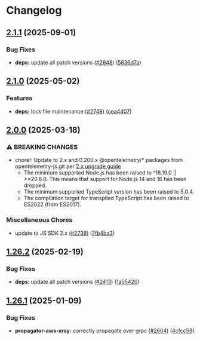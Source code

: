 # Changelog

## [2.1.1](https://github.com/open-telemetry/opentelemetry-js-contrib/compare/propagator-aws-xray-v2.1.0...propagator-aws-xray-v2.1.1) (2025-09-01)


### Bug Fixes

* **deps:** update all patch versions ([#2948](https://github.com/open-telemetry/opentelemetry-js-contrib/issues/2948)) ([5836d7a](https://github.com/open-telemetry/opentelemetry-js-contrib/commit/5836d7ab3244adef62b715ef22a26b54dba6719b))

## [2.1.0](https://github.com/open-telemetry/opentelemetry-js-contrib/compare/propagator-aws-xray-v2.0.0...propagator-aws-xray-v2.1.0) (2025-05-02)


### Features

* **deps:** lock file maintenance ([#2749](https://github.com/open-telemetry/opentelemetry-js-contrib/issues/2749)) ([cea4407](https://github.com/open-telemetry/opentelemetry-js-contrib/commit/cea44078e0c6cc3df1b4c2b791f0976ffd961a54))

## [2.0.0](https://github.com/open-telemetry/opentelemetry-js-contrib/compare/propagator-aws-xray-v1.26.2...propagator-aws-xray-v2.0.0) (2025-03-18)


### ⚠ BREAKING CHANGES

* chore!: Update to 2.x and 0.200.x @opentelemetry/* packages from opentelemetry-js.git per [2.x upgrade guide](https://github.com/open-telemetry/opentelemetry-js/blob/main/doc/upgrade-to-2.x.md)
  * The minimum supported Node.js has been raised to ^18.19.0 || >=20.6.0. This means that support for Node.js 14 and 16 has been dropped.
  * The minimum supported TypeScript version has been raised to 5.0.4.
  * The compilation target for transpiled TypeScript has been raised to ES2022 (from ES2017).

### Miscellaneous Chores

* update to JS SDK 2.x ([#2738](https://github.com/open-telemetry/opentelemetry-js-contrib/issues/2738)) ([7fb4ba3](https://github.com/open-telemetry/opentelemetry-js-contrib/commit/7fb4ba3bc36dc616bd86375cfd225722b850d0d5))

## [1.26.2](https://github.com/open-telemetry/opentelemetry-js-contrib/compare/propagator-aws-xray-v1.26.1...propagator-aws-xray-v1.26.2) (2025-02-19)


### Bug Fixes

* **deps:** update all patch versions ([#2413](https://github.com/open-telemetry/opentelemetry-js-contrib/issues/2413)) ([1a55420](https://github.com/open-telemetry/opentelemetry-js-contrib/commit/1a55420d8c00ca998b57270df77857c48ebbe8d7))

## [1.26.1](https://github.com/open-telemetry/opentelemetry-js-contrib/compare/propagator-aws-xray-v1.26.0...propagator-aws-xray-v1.26.1) (2025-01-09)


### Bug Fixes

* **propagator-aws-xray:** correctly propagate over grpc ([#2604](https://github.com/open-telemetry/opentelemetry-js-contrib/issues/2604)) ([4cfcc59](https://github.com/open-telemetry/opentelemetry-js-contrib/commit/4cfcc59441da12c7c20132484e8fbe8282af33d2))

